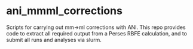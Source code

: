 # ani_mmml_corrections
Scripts for carrying out mm->ml corrections with ANI. This repo provides code to extract all required output from a Perses RBFE calculation, and to submit all runs and analyses via slurm.
